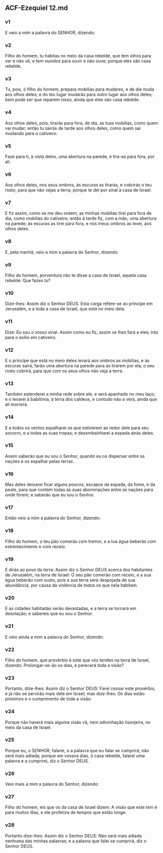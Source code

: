 ## ACF-Ezequiel 12.md
### v1
 E veio a mim a palavra do SENHOR, dizendo:
### v2
 Filho do homem, tu habitas no meio da casa rebelde, que tem olhos para ver e não vê, e tem ouvidos para ouvir e não ouve; porque eles são casa rebelde.
### v3
 Tu, pois, ó filho do homem, prepara mobílias para mudares, e de dia muda aos olhos deles; e do teu lugar mudarás para outro lugar aos olhos deles; bem pode ser que reparem nisso, ainda que eles são casa rebelde.
### v4
 Aos olhos deles, pois, tirarás para fora, de dia, as tuas mobílias, como quem vai mudar; então tu sairás de tarde aos olhos deles, como quem sai mudando para o cativeiro.
### v5
 Faze para ti, à vista deles, uma abertura na parede, e tira-as para fora, por ali.
### v6
 Aos olhos deles, nos seus ombros, às escuras as tirarás, e cobrirás o teu rosto, para que não vejas a terra; porque te dei por sinal à casa de Israel.
### v7
 E fiz assim, como se me deu ordem; as minhas mobílias tirei para fora de dia, como mobílias do cativeiro; então à tarde fiz, com a mão, uma abertura na parede; às escuras as tirei para fora, e nos meus ombros as levei, aos olhos deles.
### v8
 E, pela manhã, veio a mim a palavra do Senhor, dizendo:
### v9
 Filho do homem, porventura não te disse a casa de Israel, aquela casa rebelde: Que fazes tu?
### v10
 Dize-lhes: Assim diz o Senhor DEUS: Esta carga refere-se ao príncipe em Jerusalém, e a toda a casa de Israel, que está no meio dela.
### v11
 Dize: Eu sou o vosso sinal. Assim como eu fiz, assim se lhes fará a eles; irão para o exílio em cativeiro.
### v12
 E o príncipe que está no meio deles levará aos ombros as mobílias, e às escuras sairá; farão uma abertura na parede para as tirarem por ela; o seu rosto cobrirá, para que com os seus olhos não veja a terra.
### v13
 Também estenderei a minha rede sobre ele, e será apanhado no meu laço; e o levarei à babilônia, à terra dos caldeus, e contudo não a verá, ainda que ali morrerá.
### v14
 E a todos os ventos espalharei os que estiverem ao redor dele para seu socorro, e a todas as suas tropas; e desembainharei a espada atrás deles.
### v15
 Assim saberão que eu sou o Senhor, quando eu os dispersar entre as nações e os espalhar pelas terras.
### v16
 Mas deles deixarei ficar alguns poucos, escapos da espada, da fome, e da peste, para que contem todas as suas abominações entre as nações para onde forem; e saberão que eu sou o Senhor.
### v17
 Então veio a mim a palavra do Senhor, dizendo:
### v18
 Filho do homem, o teu pão comerás com tremor, e a tua água beberás com estremecimento e com receio.
### v19
 E dirás ao povo da terra: Assim diz o Senhor DEUS acerca dos habitantes de Jerusalém, na terra de Israel: O seu pão comerão com receio, e a sua água beberão com susto, pois a sua terra será despojada de sua abundância, por causa da violência de todos os que nela habitam.
### v20
 E as cidades habitadas serão devastadas, e a terra se tornará em desolação; e sabereis que eu sou o Senhor.
### v21
 E veio ainda a mim a palavra do Senhor, dizendo:
### v22
 Filho do homem, que provérbio é este que vós tendes na terra de Israel, dizendo: Prolongar-se-ão os dias, e perecerá toda a visão?
### v23
 Portanto, dize-lhes: Assim diz o Senhor DEUS: Farei cessar este provérbio, e já não se servirão mais dele em Israel; mas dize-lhes: Os dias estão próximos e o cumprimento de toda a visão.
### v24
 Porque não haverá mais alguma visão vã, nem adivinhação lisonjeira, no meio da casa de Israel.
### v25
 Porque eu, o SENHOR, falarei, e a palavra que eu falar se cumprirá; não será mais adiada; porque em vossos dias, ó casa rebelde, falarei uma palavra e a cumprirei, diz o Senhor DEUS.
### v26
 Veio mais a mim a palavra do Senhor, dizendo:
### v27
 Filho do homem, eis que os da casa de Israel dizem: A visão que este tem é para muitos dias, e ele profetiza de tempos que estão longe.
### v28
 Portanto dize-lhes: Assim diz o Senhor DEUS: Não será mais adiada nenhuma das minhas palavras; e a palavra que falei se cumprirá, diz o Senhor DEUS.
